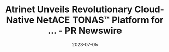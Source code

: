 ---
category:
- .nan
date: 2023-07-05
keyword_suggestion: ubuntu install docker
post_inspiration: https://www.prnewswire.com/news-releases/atrinet-unveils-revolutionary-cloud-native-netace-tonas-platform-for-streamlined-telecom-operations-and-network-automation-301793192.html
silot_terms: digital automation
title: Atrinet Unveils Revolutionary <b>Cloud</b>-Native NetACE TONAS™ Platform for
  ... - PR Newswire
---